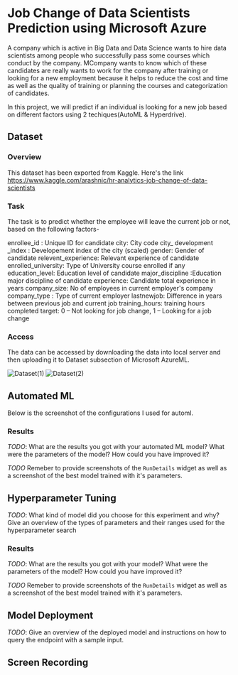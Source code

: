 
# Job Change of Data Scientists Prediction using Microsoft Azure
A company which is active in Big Data and Data Science wants to hire data scientists among people who successfully pass some courses which conduct by the company. MCompany wants to know which of these candidates are really wants to work for the company after training or looking for a new employment because it helps to reduce the cost and time as well as the quality of training or planning the courses and categorization of candidates.

In this project, we will predict if an individual is looking for a new job based on different factors using 2 techiques(AutoML & Hyperdrive).

## Dataset

### Overview
This dataset has been exported from Kaggle. Here's the link https://www.kaggle.com/arashnic/hr-analytics-job-change-of-data-scientists
### Task
The task is to predict whether the employee will leave the current job or not, based on the following factors-

enrollee_id : Unique ID for candidate
city: City code
city_ development _index : Developement index of the city (scaled)
gender: Gender of candidate
relevent_experience: Relevant experience of candidate
enrolled_university: Type of University course enrolled if any
education_level: Education level of candidate
major_discipline :Education major discipline of candidate
experience: Candidate total experience in years
company_size: No of employees in current employer's company
company_type : Type of current employer
lastnewjob: Difference in years between previous job and current job
training_hours: training hours completed
target: 0 – Not looking for job change, 1 – Looking for a job change

### Access
The data can be accessed by downloading the data into local server and then uploading it to Dataset subsection of Microsoft AzureML.

![Dataset(1)](https://user-images.githubusercontent.com/55974694/111916681-1b29ee80-8aa2-11eb-9e43-8f6e47db92c2.png)
![Dataset(2)](https://user-images.githubusercontent.com/55974694/111916763-896eb100-8aa2-11eb-8ef9-4b0341bb9914.png)





## Automated ML
Below is the screenshot of the configurations I used for automl.


### Results
*TODO*: What are the results you got with your automated ML model? What were the parameters of the model? How could you have improved it?

*TODO* Remeber to provide screenshots of the `RunDetails` widget as well as a screenshot of the best model trained with it's parameters.

## Hyperparameter Tuning
*TODO*: What kind of model did you choose for this experiment and why? Give an overview of the types of parameters and their ranges used for the hyperparameter search


### Results
*TODO*: What are the results you got with your model? What were the parameters of the model? How could you have improved it?

*TODO* Remeber to provide screenshots of the `RunDetails` widget as well as a screenshot of the best model trained with it's parameters.

## Model Deployment
*TODO*: Give an overview of the deployed model and instructions on how to query the endpoint with a sample input.

## Screen Recording


